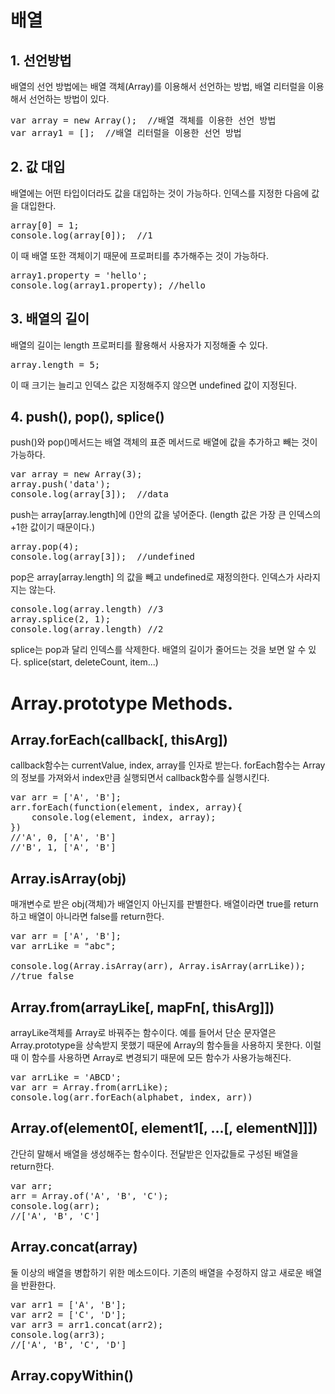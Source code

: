 배열
===
## 1. 선언방법  
배열의 선언 방법에는 배열 객체(Array)를 이용해서 선언하는 방법, 배열 리터럴을 이용해서 선언하는 방법이 있다.
<pre>
var array = new Array();  //배열 객체를 이용한 선언 방법
var array1 = [];  //배열 리터럴을 이용한 선언 방법</pre>

## 2. 값 대입
배열에는 어떤 타입이더라도 값을 대입하는 것이 가능하다. 인덱스를 지정한 다음에 값을 대입한다.
<pre>
array[0] = 1;
console.log(array[0]);  //1</pre>
이 때 배열 또한 객체이기 때문에 프로퍼티를 추가해주는 것이 가능하다.
<pre>
array1.property = 'hello';
console.log(array1.property); //hello</pre>

## 3. 배열의 길이
배열의 길이는 length 프로퍼티를 활용해서 사용자가 지정해줄 수 있다.
<pre>
array.length = 5;</pre>
이 때 크기는 늘리고 인덱스 값은 지정해주지 않으면 undefined 값이 지정된다.

## 4. push(), pop(), splice()
push()와 pop()메서드는 배열 객체의 표준 메서드로 배열에 값을 추가하고 빼는 것이 가능하다.
<pre>
var array = new Array(3);
array.push('data');
console.log(array[3]);  //data</pre>
push는 array[array.length]에 ()안의 값을 넣어준다. (length 값은 가장 큰 인덱스의 +1한 값이기 때문이다.)
<pre>
array.pop(4);
console.log(array[3]);  //undefined</pre>
pop은 array[array.length] 의 값을 빼고 undefined로 재정의한다. 인덱스가 사라지지는 않는다.
<pre>
console.log(array.length) //3
array.splice(2, 1);
console.log(array.length) //2</pre>
splice는 pop과 달리 인덱스를 삭제한다. 배열의 길이가 줄어드는 것을 보면 알 수 있다. splice(start, deleteCount, item...)

# Array.prototype Methods.

## Array.forEach(callback[, thisArg])
callback함수는 currentValue, index, array를 인자로 받는다. forEach함수는 Array의 정보를 가져와서 index만큼 실행되면서 callback함수를 실행시킨다.
<pre>
var arr = ['A', 'B'];
arr.forEach(function(element, index, array){
    console.log(element, index, array);
})
//'A', 0, ['A', 'B']    
//'B', 1, ['A', 'B']</pre>

## Array.isArray(obj)
매개변수로 받은 obj(객체)가 배열인지 아닌지를 판별한다. 배열이라면 true를 return하고 배열이 아니라면 false를 return한다.
<pre>
var arr = ['A', 'B'];
var arrLike = "abc";

console.log(Array.isArray(arr), Array.isArray(arrLike));
//true false</pre>

## Array.from(arrayLike[, mapFn[, thisArg]])
arrayLike객체를 Array로 바꿔주는 함수이다. 예를 들어서 단순 문자열은 Array.prototype을 상속받지 못했기 때문에 Array의 함수들을 사용하지 못한다. 이럴 때 이 함수를 사용하면 Array로 변경되기 때문에 모든 함수가 사용가능해진다.
<pre>
var arrLike = 'ABCD';
var arr = Array.from(arrLike);
console.log(arr.forEach(alphabet, index, arr))
</pre>

## Array.of(element0[, element1[, ...[, elementN]]])
간단히 말해서 배열을 생성해주는 함수이다. 전달받은 인자값들로 구성된 배열을 return한다.
<pre>
var arr;
arr = Array.of('A', 'B', 'C');
console.log(arr);
//['A', 'B', 'C']</pre>

## Array.concat(array)
둘 이상의 배열을 병합하기 위한 메소드이다. 기존의 배열을 수정하지 않고 새로운 배열을 반환한다.
<pre>
var arr1 = ['A', 'B'];
var arr2 = ['C', 'D'];
var arr3 = arr1.concat(arr2);
console.log(arr3);
//['A', 'B', 'C', 'D']</pre>

## Array.copyWithin()

